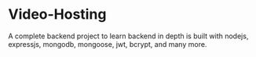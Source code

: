 # Video-Hosting
A complete backend project to learn backend in depth is built with nodejs, expressjs, mongodb, mongoose, jwt, bcrypt, and many more.
